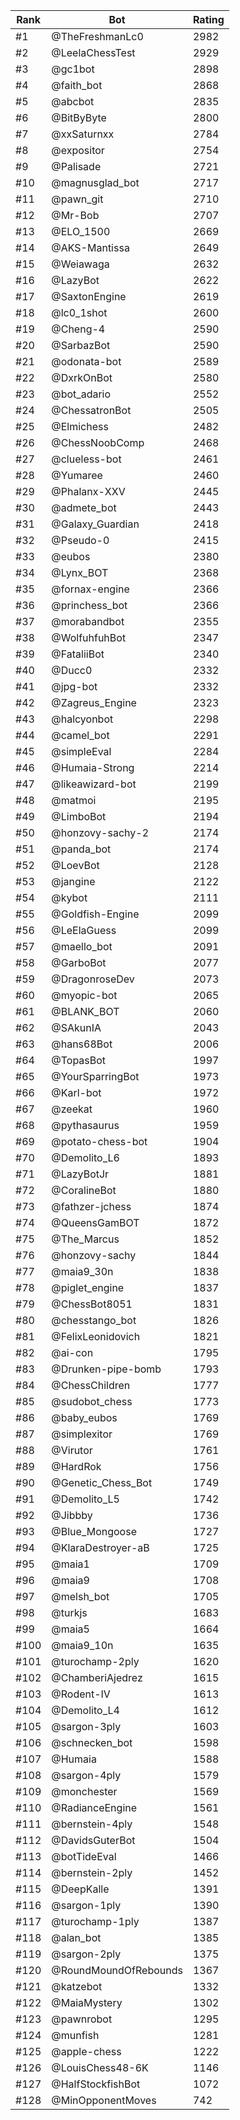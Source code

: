 Rank|Bot|Rating
---|---|---
#1|@TheFreshmanLc0|2982
#2|@LeelaChessTest|2929
#3|@gc1bot|2898
#4|@faith_bot|2868
#5|@abcbot|2835
#6|@BitByByte|2800
#7|@xxSaturnxx|2784
#8|@expositor|2754
#9|@Palisade|2721
#10|@magnusglad_bot|2717
#11|@pawn_git|2710
#12|@Mr-Bob|2707
#13|@ELO_1500|2669
#14|@AKS-Mantissa|2649
#15|@Weiawaga|2632
#16|@LazyBot|2622
#17|@SaxtonEngine|2619
#18|@lc0_1shot|2600
#19|@Cheng-4|2590
#20|@SarbazBot|2590
#21|@odonata-bot|2589
#22|@DxrkOnBot|2580
#23|@bot_adario|2552
#24|@ChessatronBot|2505
#25|@Elmichess|2482
#26|@ChessNoobComp|2468
#27|@clueless-bot|2461
#28|@Yumaree|2460
#29|@Phalanx-XXV|2445
#30|@admete_bot|2443
#31|@Galaxy_Guardian|2418
#32|@Pseudo-0|2415
#33|@eubos|2380
#34|@Lynx_BOT|2368
#35|@fornax-engine|2366
#36|@princhess_bot|2366
#37|@morabandbot|2355
#38|@WolfuhfuhBot|2347
#39|@FataliiBot|2340
#40|@Ducc0|2332
#41|@jpg-bot|2332
#42|@Zagreus_Engine|2323
#43|@halcyonbot|2298
#44|@camel_bot|2291
#45|@simpleEval|2284
#46|@Humaia-Strong|2214
#47|@likeawizard-bot|2199
#48|@matmoi|2195
#49|@LimboBot|2194
#50|@honzovy-sachy-2|2174
#51|@panda_bot|2174
#52|@LoevBot|2128
#53|@jangine|2122
#54|@kybot|2111
#55|@Goldfish-Engine|2099
#56|@LeElaGuess|2099
#57|@maello_bot|2091
#58|@GarboBot|2077
#59|@DragonroseDev|2073
#60|@myopic-bot|2065
#61|@BLANK_BOT|2060
#62|@SAkunIA|2043
#63|@hans68Bot|2006
#64|@TopasBot|1997
#65|@YourSparringBot|1973
#66|@Karl-bot|1972
#67|@zeekat|1960
#68|@pythasaurus|1959
#69|@potato-chess-bot|1904
#70|@Demolito_L6|1893
#71|@LazyBotJr|1881
#72|@CoralineBot|1880
#73|@fathzer-jchess|1874
#74|@QueensGamBOT|1872
#75|@The_Marcus|1852
#76|@honzovy-sachy|1844
#77|@maia9_30n|1838
#78|@piglet_engine|1837
#79|@ChessBot8051|1831
#80|@chesstango_bot|1826
#81|@FelixLeonidovich|1821
#82|@ai-con|1795
#83|@Drunken-pipe-bomb|1793
#84|@ChessChildren|1777
#85|@sudobot_chess|1773
#86|@baby_eubos|1769
#87|@simplexitor|1769
#88|@Virutor|1761
#89|@HardRok|1756
#90|@Genetic_Chess_Bot|1749
#91|@Demolito_L5|1742
#92|@Jibbby|1736
#93|@Blue_Mongoose|1727
#94|@KlaraDestroyer-aB|1725
#95|@maia1|1709
#96|@maia9|1708
#97|@melsh_bot|1705
#98|@turkjs|1683
#99|@maia5|1664
#100|@maia9_10n|1635
#101|@turochamp-2ply|1620
#102|@ChamberiAjedrez|1615
#103|@Rodent-IV|1613
#104|@Demolito_L4|1612
#105|@sargon-3ply|1603
#106|@schnecken_bot|1598
#107|@Humaia|1588
#108|@sargon-4ply|1579
#109|@monchester|1569
#110|@RadianceEngine|1561
#111|@bernstein-4ply|1548
#112|@DavidsGuterBot|1504
#113|@botTideEval|1466
#114|@bernstein-2ply|1452
#115|@DeepKalle|1391
#116|@sargon-1ply|1390
#117|@turochamp-1ply|1387
#118|@alan_bot|1385
#119|@sargon-2ply|1375
#120|@RoundMoundOfRebounds|1367
#121|@katzebot|1332
#122|@MaiaMystery|1302
#123|@pawnrobot|1295
#124|@munfish|1281
#125|@apple-chess|1222
#126|@LouisChess48-6K|1146
#127|@HalfStockfishBot|1072
#128|@MinOpponentMoves|742
